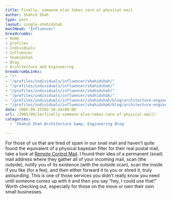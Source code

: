 ```yaml
---
title: Finally, someone else takes care of physical mail
author: Shahid Shah
type: post
layout: single-shahidshah
mastHead: "Influencer"
breadcrumbs:
- Home
- profiles
- Individuals
- Influencer
- Shahidshah
- Blog
- Architecture and Engineering
breadcrumbLinks:
- "/"
- "/profiles/individuals/influencer/shahidshah/"
- "/profiles/individuals/influencer/shahidshah/"
- "/profiles/individuals/influencer/shahidshah/"
- "/profiles/individuals/influencer/shahidshah/"
- "/profiles/individuals/influencer/shahidshah/blog/architecture-engineering/"
- "/profiles/individuals/influencer/shahidshah/blog/architecture-engineering/"
date: 2005-09-25T02:18:24+00:00
url: /2005/09/24/finally-someone-else-takes-care-of-physical-mail/
categories:
  - 'Shahid Shah Architecture &amp; Engineering Blog'

---
```

For those of us that are tired of spam in our snail mail and haven&#8217;t quite found the equivalent of a physical bayesian filter for their real postal mail, take a look at [Remote Control Mail][1]. I found their idea of a permanent (snail) mail address where they gather all of your incoming mail, scan (the outside), notify you of its existence (with the outside scan), scan the inside if you like (for a fee), and then either forward it to you or shred it, truly astounding. This is one of those services you didn&#8217;t really know you need until someone comes up with it and then you say &#8220;hey, I could use that!&#8221; Worth checking out, especially for those on the move or own their own small businesses.

 [1]: http://www.remotecontrolmail.com/